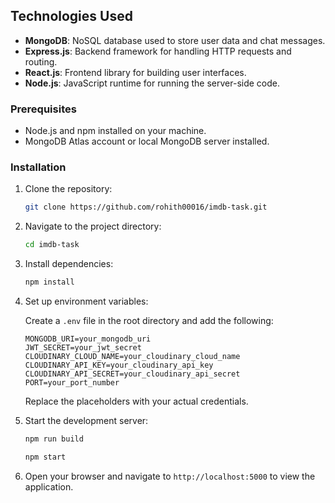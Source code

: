 ## Technologies Used

- **MongoDB**: NoSQL database used to store user data and chat messages.
- **Express.js**: Backend framework for handling HTTP requests and routing.
- **React.js**: Frontend library for building user interfaces.
- **Node.js**: JavaScript runtime for running the server-side code.

### Prerequisites

- Node.js and npm installed on your machine.
- MongoDB Atlas account or local MongoDB server installed.

### Installation

1. Clone the repository:

    ```bash
    git clone https://github.com/rohith00016/imdb-task.git
    ```

2. Navigate to the project directory:

    ```bash
    cd imdb-task
    ```

3. Install dependencies:

    ```bash
    npm install
    ```

4. Set up environment variables:

    Create a `.env` file in the root directory and add the following:

    ```plaintext
    MONGODB_URI=your_mongodb_uri
    JWT_SECRET=your_jwt_secret
    CLOUDINARY_CLOUD_NAME=your_cloudinary_cloud_name
    CLOUDINARY_API_KEY=your_cloudinary_api_key
    CLOUDINARY_API_SECRET=your_cloudinary_api_secret
    PORT=your_port_number
    ```

    Replace the placeholders with your actual credentials.

5. Start the development server:

    ```bash
    npm run build
    ```
    ```bash
    npm start
    ```

6. Open your browser and navigate to `http://localhost:5000` to view the application.
